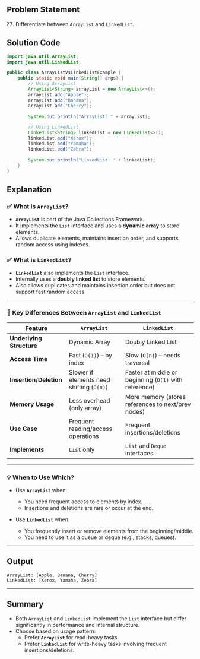 ## Problem Statement  
27. Differentiate between `ArrayList` and `LinkedList`.

## Solution Code  
```java
import java.util.ArrayList;
import java.util.LinkedList;

public class ArrayListVsLinkedListExample {
    public static void main(String[] args) {
        // Using ArrayList
        ArrayList<String> arrayList = new ArrayList<>();
        arrayList.add("Apple");
        arrayList.add("Banana");
        arrayList.add("Cherry");

        System.out.println("ArrayList: " + arrayList);

        // Using LinkedList
        LinkedList<String> linkedList = new LinkedList<>();
        linkedList.add("Xerox");
        linkedList.add("Yamaha");
        linkedList.add("Zebra");

        System.out.println("LinkedList: " + linkedList);
    }
}
```

## Explanation  

### ✅ What is `ArrayList`?
- **`ArrayList`** is part of the Java Collections Framework.
- It implements the `List` interface and uses a **dynamic array** to store elements.
- Allows duplicate elements, maintains insertion order, and supports random access using indexes.

### ✅ What is `LinkedList`?
- **`LinkedList`** also implements the `List` interface.
- Internally uses a **doubly linked list** to store elements.
- Also allows duplicates and maintains insertion order but does not support fast random access.

---

### 🔄 Key Differences Between `ArrayList` and `LinkedList`

| Feature                | `ArrayList`                                     | `LinkedList`                                      |
|------------------------|--------------------------------------------------|---------------------------------------------------|
| **Underlying Structure** | Dynamic Array                                   | Doubly Linked List                                |
| **Access Time**         | Fast (`O(1)`) – by index                        | Slow (`O(n)`) – needs traversal                   |
| **Insertion/Deletion**  | Slower if elements need shifting (`O(n)`)       | Faster at middle or beginning (`O(1)` with reference) |
| **Memory Usage**        | Less overhead (only array)                      | More memory (stores references to next/prev nodes)|
| **Use Case**            | Frequent reading/access operations              | Frequent insertions/deletions                     |
| **Implements**          | `List` only                                     | `List` and `Deque` interfaces                     |

---

### 💡 When to Use Which?

- Use **`ArrayList`** when:
  - You need frequent access to elements by index.
  - Insertions and deletions are rare or occur at the end.

- Use **`LinkedList`** when:
  - You frequently insert or remove elements from the beginning/middle.
  - You need to use it as a queue or deque (e.g., stacks, queues).

---

## Output  
```
ArrayList: [Apple, Banana, Cherry]
LinkedList: [Xerox, Yamaha, Zebra]
```

---

## Summary  
- Both `ArrayList` and `LinkedList` implement the `List` interface but differ significantly in performance and internal structure.
- Choose based on usage pattern:
  - Prefer **`ArrayList`** for read-heavy tasks.
  - Prefer **`LinkedList`** for write-heavy tasks involving frequent insertions/deletions.